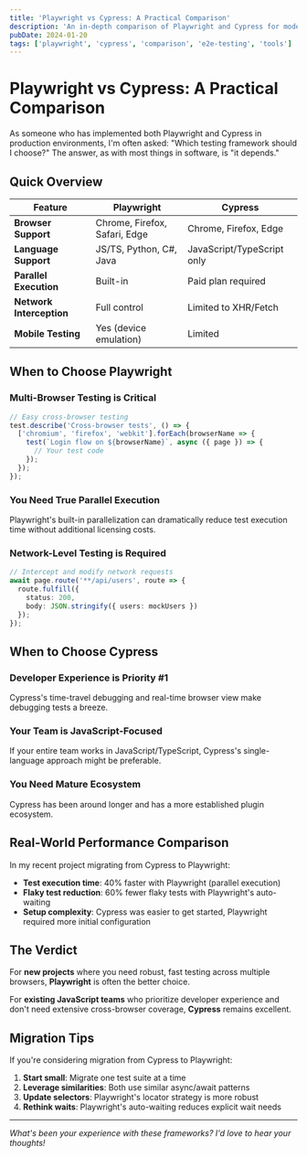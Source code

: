 ```yaml
---
title: 'Playwright vs Cypress: A Practical Comparison'
description: 'An in-depth comparison of Playwright and Cypress for modern web testing, based on real-world project experience.'
pubDate: 2024-01-20
tags: ['playwright', 'cypress', 'comparison', 'e2e-testing', 'tools']
---
```


# Playwright vs Cypress: A Practical Comparison

As someone who has implemented both Playwright and Cypress in production environments, I'm often asked: "Which testing framework should I choose?" The answer, as with most things in software, is "it depends."

## Quick Overview

| Feature | Playwright | Cypress |
|---------|------------|---------|
| **Browser Support** | Chrome, Firefox, Safari, Edge | Chrome, Firefox, Edge |
| **Language Support** | JS/TS, Python, C#, Java | JavaScript/TypeScript only |
| **Parallel Execution** | Built-in | Paid plan required |
| **Network Interception** | Full control | Limited to XHR/Fetch |
| **Mobile Testing** | Yes (device emulation) | Limited |

## When to Choose Playwright

### Multi-Browser Testing is Critical
```typescript
// Easy cross-browser testing
test.describe('Cross-browser tests', () => {
  ['chromium', 'firefox', 'webkit'].forEach(browserName => {
    test(`Login flow on ${browserName}`, async ({ page }) => {
      // Your test code
    });
  });
});
```

### You Need True Parallel Execution
Playwright's built-in parallelization can dramatically reduce test execution time without additional licensing costs.

### Network-Level Testing is Required
```typescript
// Intercept and modify network requests
await page.route('**/api/users', route => {
  route.fulfill({
    status: 200,
    body: JSON.stringify({ users: mockUsers })
  });
});
```

## When to Choose Cypress

### Developer Experience is Priority #1
Cypress's time-travel debugging and real-time browser view make debugging tests a breeze.

### Your Team is JavaScript-Focused
If your entire team works in JavaScript/TypeScript, Cypress's single-language approach might be preferable.

### You Need Mature Ecosystem
Cypress has been around longer and has a more established plugin ecosystem.

## Real-World Performance Comparison

In my recent project migrating from Cypress to Playwright:

- **Test execution time**: 40% faster with Playwright (parallel execution)
- **Flaky test reduction**: 60% fewer flaky tests with Playwright's auto-waiting
- **Setup complexity**: Cypress was easier to get started, Playwright required more initial configuration

## The Verdict

For **new projects** where you need robust, fast testing across multiple browsers, **Playwright** is often the better choice.

For **existing JavaScript teams** who prioritize developer experience and don't need extensive cross-browser coverage, **Cypress** remains excellent.

## Migration Tips

If you're considering migration from Cypress to Playwright:

1. **Start small**: Migrate one test suite at a time
2. **Leverage similarities**: Both use similar async/await patterns
3. **Update selectors**: Playwright's locator strategy is more robust
4. **Rethink waits**: Playwright's auto-waiting reduces explicit wait needs

---

*What's been your experience with these frameworks? I'd love to hear your thoughts!*